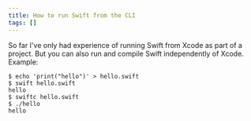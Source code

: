 ```yaml
---
title: How to run Swift from the CLI
tags: []
---
```


So far I've only had experience of running Swift from Xcode as part of a project. But you can also run and compile Swift independently of Xcode. Example:

```
$ echo 'print("hello")' > hello.swift
$ swift hello.swift
hello
$ swiftc hello.swift
$ ./hello
hello
```
